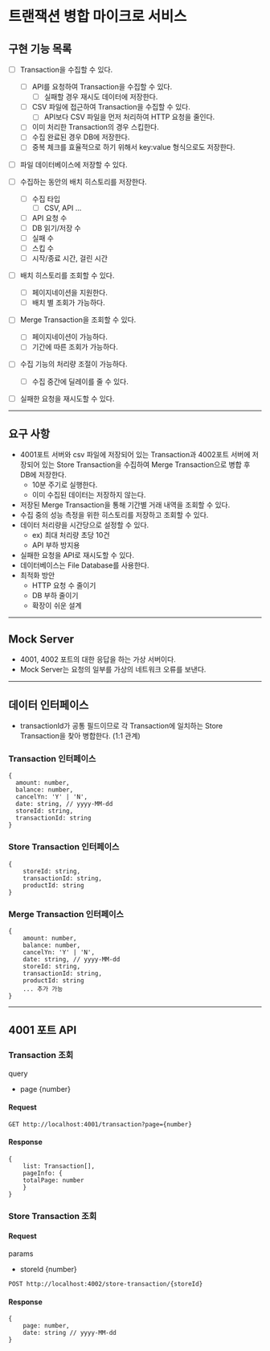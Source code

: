 


# 트랜잭션 병합 마이크로 서비스

## 구현 기능 목록

- [ ] Transaction을 수집할 수 있다.
  - [ ] API를 요청하여 Transaction을 수집할 수 있다.
    - [ ] 실패할 경우 재시도 데이터에 저장한다.
  - [ ] CSV 파일에 접근하여 Transaction을 수집할 수 있다.
    - [ ] API보다 CSV 파일을 먼저 처리하여 HTTP 요청을 줄인다.
  - [ ] 이미 처리한 Transaction의 경우 스킵한다.
  - [ ] 수집 완료된 경우 DB에 저장한다.
  - [ ] 중복 체크를 효율적으로 하기 위해서 key:value 형식으로도 저장한다.
- [ ] 파일 데이터베이스에 저장할 수 있다.
- [ ] 수집하는 동안의 배치 히스토리를 저장한다.
  - [ ] 수집 타입
    - [ ] CSV, API ...
  - [ ] API 요청 수
  - [ ] DB 읽기/저장 수
  - [ ] 실패 수
  - [ ] 스킵 수
  - [ ] 시작/종료 시간, 걸린 시간
- [ ] 배치 히스토리를 조회할 수 있다.
  - [ ] 페이지네이션을 지원한다.
  - [ ] 배치 별 조회가 가능하다.
- [ ] Merge Transaction을 조회할 수 있다.
  - [ ] 페이지네이션이 가능하다.
  - [ ] 기간에 따른 조회가 가능하다.
- [ ] 수집 기능의 처리량 조절이 가능하다.
  - [ ] 수집 중간에 딜레이를 줄 수 있다.
- [ ] 실패한 요청을 재시도할 수 있다.

    

--- 

## 요구 사항
- 4001포트 서버와 csv 파일에 저장되어 있는 Transaction과 4002포트 서버에 저장되어 있는 Store Transaction을 수집하여 Merge Transaction으로 병합 후 DB에 저장한다.
  - 10분 주기로 실행한다.
  - 이미 수집된 데이터는 저장하지 않는다.
- 저장된 Merge Transaction을 통해 기간별 거래 내역을 조회할 수 있다.
- 수집 중의 성능 측정을 위한 히스토리를 저장하고 조회할 수 있다.
- 데이터 처리량을 시간당으로 설정할 수 있다.
  - ex) 최대 처리량 초당 10건
  - API 부하 방지용
- 실패한 요청을 API로 재시도할 수 있다.
- 데이터베이스는 File Database를 사용한다.
- 최적화 방안
  - HTTP 요청 수 줄이기
  - DB 부하 줄이기
  - 확장이 쉬운 설계

---
## Mock Server
- 4001, 4002 포트의 대한 응답을 하는 가상 서버이다.
- Mock Server는 요청의 일부를 가상의 네트워크 오류를 보낸다.

---
## 데이터 인터페이스

- transactionId가 공통 필드이므로 각 Transaction에 일치하는 Store Transaction을 찾아 병합한다. (1:1 관계) 

### Transaction 인터페이스

```
{
  amount: number,
  balance: number,
  cancelYn: 'Y' | 'N',
  date: string, // yyyy-MM-dd
  storeId: string,
  transactionId: string
}
```

### Store Transaction 인터페이스

```
{
    storeId: string,
    transactionId: string,
    productId: string
}
```

### Merge Transaction 인터페이스

```
{
    amount: number,
    balance: number,
    cancelYn: 'Y' | 'N',
    date: string, // yyyy-MM-dd
    storeId: string,
    transactionId: string,
    productId: string
    ... 추가 가능
}
```
---

## 4001 포트 API

### Transaction 조회
query
- page {number}

#### Request
```
GET http://localhost:4001/transaction?page={number}
```

#### Response
```
{
    list: Transaction[],
    pageInfo: {
    totalPage: number
    }
}
```

### Store Transaction 조회

#### Request

params
- storeId {number}

```
POST http://localhost:4002/store-transaction/{storeId}

```

#### Response
```
{
    page: number,
    date: string // yyyy-MM-dd
}
```